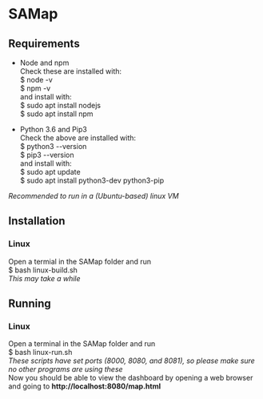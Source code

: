 # SAMap
## Requirements
* Node and npm  
Check these are installed with:  
$ node -v  
$ npm -v  
and install with:  
$ sudo apt install nodejs  
$ sudo apt install npm  
  
* Python 3.6 and Pip3  
Check the above are installed with:  
$ python3 --version  
$ pip3 --version  
and install with:  
$ sudo apt update  
$ sudo apt install python3-dev python3-pip  

*Recommended to run in a (Ubuntu-based) linux VM*

## Installation
### Linux
Open a termial in the SAMap folder and run  
$ bash linux-build.sh  
*This may take a while*  

## Running
### Linux
Open a terminal in the SAMap folder and run  
$ bash linux-run.sh  
*These scripts have set ports (8000, 8080, and 8081), so please make sure no other programs are using these*  
Now you should be able to view the dashboard by opening a web browser and going to **http://localhost:8080/map.html**
